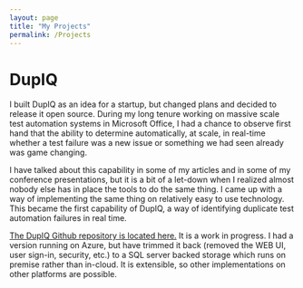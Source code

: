 ```yaml
---
layout: page
title: "My Projects"
permalink: /Projects
---
```


DupIQ
====================
I built DupIQ as an idea for a startup, but changed plans and decided to release
it open source. During my long tenure working on massive scale test automation
systems in Microsoft Office, I had a chance to observe first hand that the
ability to determine automatically, at scale, in real-time whether a test
failure was a new issue or something we had seen already was game changing.

I have talked about this capability in some of my articles and in some of
my conference presentations, but it is a bit of a let-down when I realized
almost nobody else has in place the tools to do the same thing. I came up with
a way of implementing the same thing on relatively easy to use technology. This
became the first capability of DupIQ, a way of identifying duplicate test
automation failures in real time.

<a href="https://github.com/WayneMRoseberry/DupIQ">The DupIQ Github repository is located here.</a>
It is a work in progress. I had a version running on Azure, but have trimmed it
back (removed the WEB UI, user sign-in, security, etc.) to a SQL server backed
storage which runs on premise rather than in-cloud. It is extensible, so other
implementations on other platforms are possible.
